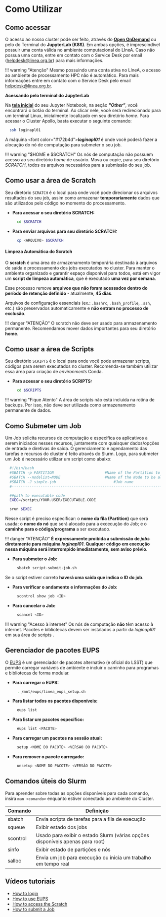 # Como Utilizar 

## Como acessar
O acesso ao nosso cluster pode ser feito, através do [**Open OnDemand**](/processamento/uso/openondemand.html) ou pelo do Terminal do **JupyterLab (K8S)**. Em ambas opções, é imprescindível possuir uma conta válida no ambiente computacional do LIneA. Caso não possua uma conta, entre em contato com o Service Desk por email (helpdesk@linea.org.br) para mais informações.

!!! warning "Atenção"
    Mesmo possuindo uma conta ativa no LIneA, o acesso ao ambiente de processamento HPC não é automático. Para mais informações entre em contato com o Service Desk pelo email helpdesk@linea.org.br.

**Acessando pelo terminal do JupyterLab**

Na [**tela inicial**](../img/tela-jupyter.png) do seu Jupyter Notebook, na seção **_"Other"_**, você encontrará o botão do terminal. Ao clicar nele, você será redirecionado para um terminal Linux, inicialmente localizado em seu diretório _home_. Para acessar o Cluster Apollo, basta executar o seguinte comando:
  ```bash
    ssh loginapl01
  ```

A máquina <font color=\"#172b4d\">**_loginapl01_**</font> é onde você poderá fazer a alocação do nó de computação para submeter o seu job. 

!!! warning "$HOME e $SCRATCH"
    Os nós de computação não possuem acesso ao seu diretório _home_ de usuário. Mova ou copie, para seu diretório _SCRATCH_, todos os arquivos necessários para a submissão do seu job.

## Como usar a área de Scratch
Seu diretório `SCRATCH` é o local para onde você pode direcionar os arquivos resultados do seu job, assim como armazenar **temporariamente** dados que são utilizados pelo código no momento do processamento.

- **Para acessar o seu diretório SCRATCH:**

  ```bash
    cd $SCRATCH
  ``` 

- **Para enviar arquivos para seu diretório SCRATCH:**

  ```bash
    cp <ARQUIVO> $SCRATCH
  ``` 

#### Limpeza Automática do Scratch
O **scratch** é uma área de armazenamento temporária destinada à arquivos de saída e processamento dos jobs executados no cluster. Para manter o ambiente organizado e garantir espaço disponível para todos, está em vigor um **script de limpeza automática**, que é executado **uma vez por semana**.

Esse processo remove **arquivos que não foram acessados dentro do período de retenção definido** - atualmente, **45 dias**.

Arquivos de configuração essenciais (ex.: `.bashrc`, `.bash_profile`, `.ssh`, etc.) são preservados automaticamente e **não entram no processo de exclusão**.

!!! danger "ATENÇÃO"
	O scratch não deve ser usado para armazenamento permanente. Recomendamos mover dados importantes para seu diretório **home**.
## Como usar a área de Scripts
Seu diretório `SCRIPTS` é o local para onde você pode armazenar scripts, códigos para serem executados no cluster. Recomenda-se também utilizar essa área para criação de _environments_ Conda.

- **Para acessar o seu diretório SCRIPTS:**

  ```bash
    cd $SCRIPTS
  ``` 

!!! warning "Fique Atento"
	A área de scripts não está incluída na rotina de backups. Por isso, não deve ser utilizada como armazenamento permanente de dados.
## Como Submeter um Job
Um Job solicita recursos de computação e especifica os aplicativos a serem iniciados nesses recursos, juntamente com quaisquer dados/opções de entrada e diretivas de saída. O gerenciamento e agendamento das tarefas e recursos do cluster é feito através do Slurm. Logo, para submeter um Job é necessário utilizar um script como abaixo:

```bash
  #!/bin/bash
  #SBATCH -p PARTITION                       #Name of the Partition to use
  #SBATCH --nodelist=NODE                    #Name of the Node to be allocated
  #SBATCH -J simple-job			                 #Job name
  #----------------------------------------------------------------------------#

  ##path to executable code
  EXEC=/scripts/YOUR.USER/EXECUTABLE.CODE

  srun $EXEC
```
Nesse script é preciso especificar: o **nome da fila (Partition)** que será usada; o **nome do nó** que será alocado para a excecução do Job; e o **caminho para o código/programa** a ser executado. 

!!! danger "ATENÇÃO"
	 **É expressamente proibida a submissão de _jobs_ diretamente para máquina _loginapl01_. Qualquer código em execução nessa máquina será interrompido imediatamente, sem aviso prévio.**

- **Para submeter o Job:**

  ```bash
    sbatch script-submit-job.sh
  ```
Se o script estiver correto **haverá uma saída que indica o ID do job**.

- **Para verificar o andamento e informações do Job:**

  ```bash
    scontrol show job <ID> 
  ```

- **Para cancelar o Job:**

  ```bash
    scancel <ID> 
  ```

!!! warning "Acesso à internet"
    Os nós de computação **não** têm acesso à internet. Pacotes e bibliotecas devem ser instalados a partir da _loginapl01_ em sua área de scripts .

## Gerenciador de pacotes EUPS

O [EUPS](https://github.com/RobertLuptonTheGood/eups) é um gerenciador de pacotes alternativo (e oficial do LSST) que permite carregar variáveis de ambiente e incluir o caminho para programas e bibliotecas de forma modular.

- **Para carregar o EUPS:**

  ```bash
    . /mnt/eups/linea_eups_setup.sh
  ```
  
- **Para listar todos os pacotes disponíveis:**

  ```bash
    eups list
  ```
  
- **Para listar um pacotes específico:**

  ```bash
    eups list <PACOTE>
  ```
  
- **Para carregar um pacotes na sessão atual:**

  ```bash
    setup <NOME DO PACOTE> <VERSÃO DO PACOTE>
  ```
  
- **Para remover o pacote carregado:**

  ```bash
    unsetup <NOME DO PACOTE> <VERSÃO DO PACOTE>
  ```

## Comandos úteis do Slurm  
Para aprender sobre todas as opções disponíveis para cada comando, insira `man <comando>` enquanto estiver conectado ao ambiente do Cluster.

| Comando  | Definição                                                                     |
| -------- | ----------------------------------------------------------------------------- |
| sbatch   | Envia scripts de tarefas para a fila de execução                              |
| squeue   | Exibir estado dos jobs                                                        |
| scontrol | Usado para exibir o estado Slurm (várias opções disponíveis apenas para root) |
| sinfo    | Exibir estado de partições e nós                                              |
| salloc   | Envia um job para execução ou inicia um trabalho em tempo real                |

## Vídeos tutoriais
* [How to login](https://youtu.be/3DHqWk7KGHw)
* [How to use EUPS](https://youtu.be/ifJqGEvqzdY)
* [How to access the Scratch](https://youtu.be/dnMzGYwICBw)
* [How to submit a Job](https://youtu.be/AbRCL_KsBVY)
